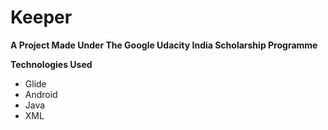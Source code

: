 # Keeper

**A Project Made Under The Google Udacity India Scholarship Programme**

**Technologies Used**
<ul>
<li>Glide</li>
<li>Android</li>
<li>Java</li>
<li>XML</li>
</ul>

